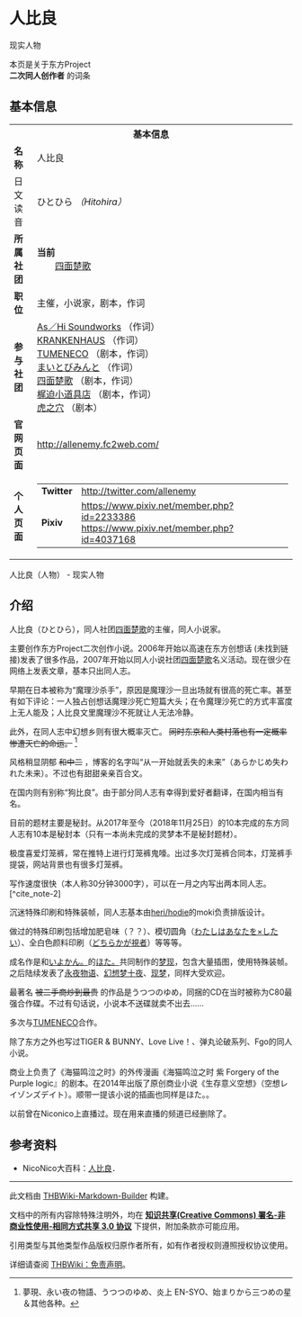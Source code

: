 # 人比良

<!-- source html: G:\repos\THBWiki-Markdown-Builder\THBWikiMarkdown\Temp\main\5\5a\ns0%3A%E4%BA%BA%E6%AF%94%E8%89%AF.html -->

现实人物

本页是关于东方Project  
 **二次同人创作者** 的词条

## 基本信息

<table><tbody><tr><th colspan="3">基本信息</th></tr><tr><td class="label"><b>名称</b></td><td> 人比良 </td></tr><tr><td class="label">日文读音</td><td> ひとひら <i>（Hitohira）</i> </td></tr><tr><td class="label"><b>所属社团</b></td><td><b>当前</b><div style="margin-left:2em;"><a href="./四面楚歌.md" title="四面楚歌">四面楚歌</a></div></td></tr><tr><td class="label"><b>职位</b></td><td>主催，小说家，剧本，作词</td></tr><tr><td class="label"><b>参与社团</b></td><td><a href="/As%EF%BC%8FHi_Soundworks" title="As／Hi Soundworks">As／Hi Soundworks</a> （作词）<br><a href="/index.php?title=KRANKENHAUS&amp;action=edit&amp;redlink=1" class="new" title="KRANKENHAUS（页面不存在）">KRANKENHAUS</a> （作词）<br><a href="./TUMENECO.md" title="TUMENECO">TUMENECO</a> （剧本，作词）<br><a href="./まいとびみんと.md" title="まいとびみんと">まいとびみんと</a> （作词）<br><a href="./四面楚歌.md" title="四面楚歌">四面楚歌</a> （剧本，作词）<br><a href="./梶迫小道具店.md" title="梶迫小道具店">梶迫小道具店</a> （剧本，作词）<br><a href="./虎之穴.md" title="虎之穴">虎之穴</a> （剧本）</td></tr><tr><td class="label"><b>官网页面</b></td><td><a rel="nofollow" class="external free" href="http://allenemy.fc2web.com/">http://allenemy.fc2web.com/</a></td></tr><tr><td class="label"><b>个人页面</b></td><td><table border="0" cellspacing="0" cellpadding="0"><tbody><tr><td><b>Twitter</b></td><td><a rel="nofollow" class="external free" href="http://twitter.com/allenemy">http://twitter.com/allenemy</a></td></tr><tr><td><b>Pixiv</b></td><td><a rel="nofollow" class="external free" href="https://www.pixiv.net/member.php?id=2233386">https://www.pixiv.net/member.php?id=2233386</a>　<a rel="nofollow" class="external free" href="https://www.pixiv.net/member.php?id=4037168">https://www.pixiv.net/member.php?id=4037168</a></td></tr></tbody></table></td></tr></tbody></table>

人比良（人物） - 现实人物

## 介绍
  
人比良（ひとひら），同人社团[四面楚歌](./四面楚歌.md)的主催，同人小说家。
  
  
主要创作东方Project二次创作小说。2006年开始以高速在东方创想话 (未找到链接)发表了很多作品，2007年开始以同人小说社团[四面楚歌](./四面楚歌.md)名义活动。现在很少在网络上发表文章，基本只出同人志。
  
  
早期在日本被称为“魔理沙杀手”，原因是魔理沙一旦出场就有很高的死亡率。甚至有如下评论：一人独占创想话魔理沙死亡短篇大头；在令魔理沙死亡的方式丰富度上无人能及；人比良文里魔理沙不死就让人无法冷静。  

此外，在同人志中幻想乡则有很大概率灭亡。 ~~同时东京和人类村落也有一定概率惨遭灭亡的命运。~~ [^cite_note-1]  

风格稍显阴郁 ~~和中二~~ ，博客的名字叫“从一开始就丢失的未来”（あらかじめ失われた未来）。不过也有甜甜亲亲百合文。  

在国内则有别称“狗比良”。由于部分同人志有幸得到爱好者翻译，在国内相当有名。  

目前的题材主要是秘封。从2017年至今（2018年11月25日）的10本完成的东方同人志有10本是秘封本（只有一本尚未完成的灵梦本不是秘封题材）。
  
  
极度喜爱灯笼裤，常在推特上进行灯笼裤鬼嚎。出过多次灯笼裤合同本，灯笼裤手提袋，网站背景也有很多灯笼裤。
  
  
写作速度很快（本人称30分钟3000字），可以在一月之内写出两本同人志。[^cite_note-2]
  
  
沉迷特殊印刷和特殊装帧，同人志基本由[heri/hodie](http://herihodie.net/)的moki负责排版设计。  

做过的特殊印刷包括增加肥皂味（？？）、模切圆角（[わたしはあなたを×したい](./わたしはあなたを×したい.md)）、全白色颜料印刷（[どちらかが視者](./どちらかが視者.md)）等等等。
  
  
成名作是和[いよかん。](./いよかん。.md)的[ほた。](./ほた。.md)共同制作的[梦现](./夢現（同人志）.md)，包含大量插图，使用特殊装帧。之后陆续发表了[永夜物语](./永い夜の物語（同人志）.md)、[幻想梦十夜](./幻想夢十夜.md)、[现梦](./うつつのゆめ_上巻.md)，同样大受欢迎。  

最著名 ~~被二手商炒到最贵~~ 的作品是うつつのゆめ，同捆的CD在当时被称为C80最强合作碟。不过有句话说，小说本不送碟就卖不出去……  

多次与[TUMENECO](./TUMENECO.md)合作。
  
  
除了东方之外也写过TIGER &amp; BUNNY、Love Live！、弹丸论破系列、Fgo的同人小说。
  
  
商业上负责了《海猫鸣泣之时》的外传漫画《海猫鸣泣之时 紫 Forgery of the Purple logic』的剧本。在2014年出版了原创商业小说《生存意义空想》（空想レイゾンズデイト）。顺带一提该小说的插画也同样是ほた。。
  
  
以前曾在Niconico上直播过。现在用来直播的频道已经删除了。
  


## 参考资料
- NicoNico大百科：[人比良](https://dic.nicovideo.jp/a/人比良)．


[^cite_note-1]: 夢現、永い夜の物語、うつつのゆめ、炎上 EN-SYO、始まりから三つめの星＆其他各种。





---

此文档由 [THBWiki-Markdown-Builder](https://github.com/Delsin-Yu/THBWiki-Markdown-Builder) 构建。

文档中的所有内容除特殊注明外，均在 [**知识共享(Creative Commons) 署名-非商业性使用-相同方式共享 3.0 协议**](https://creativecommons.org/licenses/by-sa/3.0/deed.zh-hans) 下提供，附加条款亦可能应用。

引用类型与其他类型作品版权归原作者所有，如有作者授权则遵照授权协议使用。

详细请查阅 [THBWiki：免责声明](https://thbwiki.cc/THBWiki:%E5%85%8D%E8%B4%A3%E5%A3%B0%E6%98%8E)。

